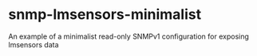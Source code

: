 # snmp-lmsensors-minimalist
An example of a minimalist read-only SNMPv1 configuration for exposing lmsensors data
